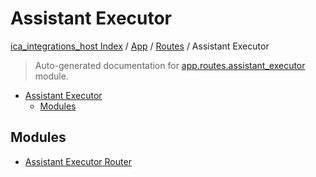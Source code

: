 # Assistant Executor

[ica_integrations_host Index](../../../README.md#ica_integrations_host-index) / [App](../../index.md#app) / [Routes](../index.md#routes) / Assistant Executor

> Auto-generated documentation for [app.routes.assistant_executor](https://github.ibm.com/destiny/ica_integrations_host/blob/main/app/routes/assistant_executor/__init__.py) module.

- [Assistant Executor](#assistant-executor)
  - [Modules](#modules)

## Modules

- [Assistant Executor Router](./assistant_executor_router.md)
